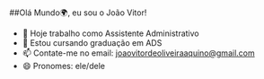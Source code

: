 ##Olá Mundo🌍, eu sou o João Vitor!
- 🔭 Hoje trabalho como Assistente Administrativo
- 🌱 Estou cursando graduação em ADS
- 📫 Contate-me no email: joaovitordeoliveiraaquino@gmail.com
- 😄 Pronomes: ele/dele
